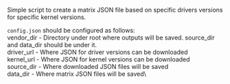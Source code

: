 Simple script to create a matrix JSON file based on specific drivers versions for specific kernel versions.

`config.json` should be configured as follows:\
vendor_dir - Directory under root where outputs will be saved. source_dir and data_dir should be under it.\
driver_url - Where JSON for driver versions can be downloaded\
kernel_url - Where JSON for kernel versions can be downloaded\
source_dir - Where downloaded JSON files will be saved\
data_dir - Where matrix JSON files will be saved\


